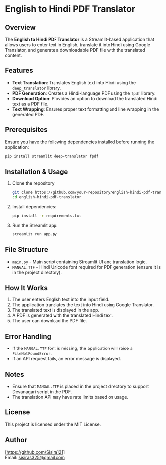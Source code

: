 # English to Hindi PDF Translator

## Overview
The **English to Hindi PDF Translator** is a Streamlit-based application that allows users to enter text in English, translate it into Hindi using Google Translator, and generate a downloadable PDF file with the translated content.

## Features
- **Text Translation**: Translates English text into Hindi using the `deep_translator` library.
- **PDF Generation**: Creates a Hindi-language PDF using the `fpdf` library.
- **Download Option**: Provides an option to download the translated Hindi text as a PDF file.
- **Text Wrapping**: Ensures proper text formatting and line wrapping in the generated PDF.

## Prerequisites
Ensure you have the following dependencies installed before running the application:

```bash
pip install streamlit deep-translator fpdf
```

## Installation & Usage
1. Clone the repository:

   ```bash
   git clone https://github.com/your-repository/english-hindi-pdf-translator.git
   cd english-hindi-pdf-translator
   ```

2. Install dependencies:

   ```bash
   pip install -r requirements.txt
   ```

3. Run the Streamlit app:

   ```bash
   streamlit run app.py
   ```

## File Structure
- `main.py` - Main script containing Streamlit UI and translation logic.
- `MANGAL.TTF` - Hindi Unicode font required for PDF generation (ensure it is in the project directory).

## How It Works
1. The user enters English text into the input field.
2. The application translates the text into Hindi using Google Translator.
3. The translated text is displayed in the app.
4. A PDF is generated with the translated Hindi text.
5. The user can download the PDF file.

## Error Handling
- If the `MANGAL.TTF` font is missing, the application will raise a `FileNotFoundError`.
- If an API request fails, an error message is displayed.

## Notes
- Ensure that `MANGAL.TTF` is placed in the project directory to support Devanagari script in the PDF.
- The translation API may have rate limits based on usage.

## License
This project is licensed under the MIT License.

## Author
[https://github.com/Sisira121]  
Email: sisiras325@gmail.com


